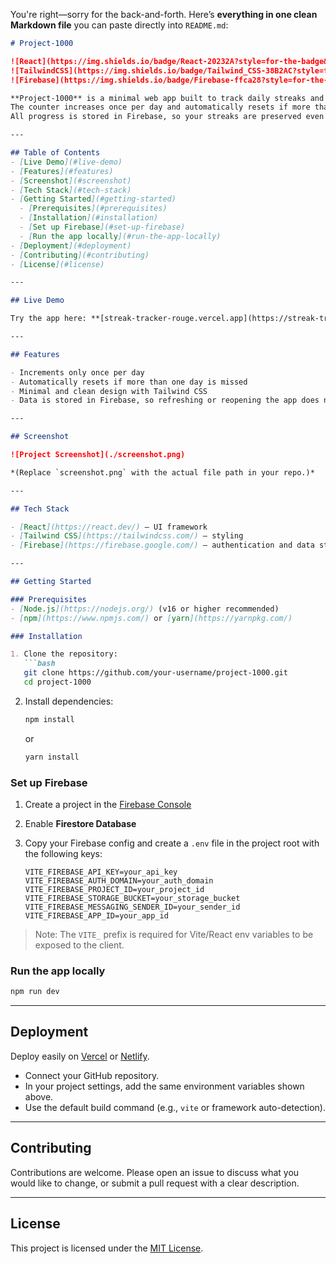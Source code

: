 You're right—sorry for the back-and-forth. Here’s **everything in one clean Markdown file** you can paste directly into `README.md`:

````md
# Project-1000

![React](https://img.shields.io/badge/React-20232A?style=for-the-badge&logo=react&logoColor=61DAFB)
![TailwindCSS](https://img.shields.io/badge/Tailwind_CSS-38B2AC?style=for-the-badge&logo=tailwind-css&logoColor=white)
![Firebase](https://img.shields.io/badge/Firebase-ffca28?style=for-the-badge&logo=firebase&logoColor=000)

**Project-1000** is a minimal web app built to track daily streaks and discipline.  
The counter increases once per day and automatically resets if more than one day is missed.  
All progress is stored in Firebase, so your streaks are preserved even if you refresh or reopen the app.

---

## Table of Contents
- [Live Demo](#live-demo)
- [Features](#features)
- [Screenshot](#screenshot)
- [Tech Stack](#tech-stack)
- [Getting Started](#getting-started)
  - [Prerequisites](#prerequisites)
  - [Installation](#installation)
  - [Set up Firebase](#set-up-firebase)
  - [Run the app locally](#run-the-app-locally)
- [Deployment](#deployment)
- [Contributing](#contributing)
- [License](#license)

---

## Live Demo

Try the app here: **[streak-tracker-rouge.vercel.app](https://streak-tracker-rouge.vercel.app/)**

---

## Features

- Increments only once per day  
- Automatically resets if more than one day is missed  
- Minimal and clean design with Tailwind CSS  
- Data is stored in Firebase, so refreshing or reopening the app does not affect progress  

---

## Screenshot

![Project Screenshot](./screenshot.png)

*(Replace `screenshot.png` with the actual file path in your repo.)*

---

## Tech Stack

- [React](https://react.dev/) – UI framework  
- [Tailwind CSS](https://tailwindcss.com/) – styling  
- [Firebase](https://firebase.google.com/) – authentication and data storage  

---

## Getting Started

### Prerequisites
- [Node.js](https://nodejs.org/) (v16 or higher recommended)  
- [npm](https://www.npmjs.com/) or [yarn](https://yarnpkg.com/)

### Installation

1. Clone the repository:
   ```bash
   git clone https://github.com/your-username/project-1000.git
   cd project-1000
````

2. Install dependencies:

   ```bash
   npm install
   ```

   or

   ```bash
   yarn install
   ```

### Set up Firebase

1. Create a project in the [Firebase Console](https://console.firebase.google.com/)
2. Enable **Firestore Database**
3. Copy your Firebase config and create a `.env` file in the project root with the following keys:

   ```env
   VITE_FIREBASE_API_KEY=your_api_key
   VITE_FIREBASE_AUTH_DOMAIN=your_auth_domain
   VITE_FIREBASE_PROJECT_ID=your_project_id
   VITE_FIREBASE_STORAGE_BUCKET=your_storage_bucket
   VITE_FIREBASE_MESSAGING_SENDER_ID=your_sender_id
   VITE_FIREBASE_APP_ID=your_app_id
   ```

> Note: The `VITE_` prefix is required for Vite/React env variables to be exposed to the client.

### Run the app locally

```bash
npm run dev
```

---

## Deployment

Deploy easily on [Vercel](https://vercel.com/) or [Netlify](https://www.netlify.com/).

* Connect your GitHub repository.
* In your project settings, add the same environment variables shown above.
* Use the default build command (e.g., `vite` or framework auto-detection).

---

## Contributing

Contributions are welcome. Please open an issue to discuss what you would like to change, or submit a pull request with a clear description.

---

## License

This project is licensed under the [MIT License](LICENSE).

```
```
